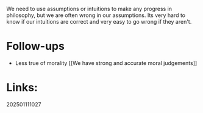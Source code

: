 We need to use assumptions or intuitions to make any progress in philosophy, but we are often wrong in our assumptions. Its very hard to know if our intuitions are correct and very easy to go wrong if they aren't.


# Follow-ups

- Less true of morality [[We have strong and accurate moral judgements]]

# Links: 



202501111027
